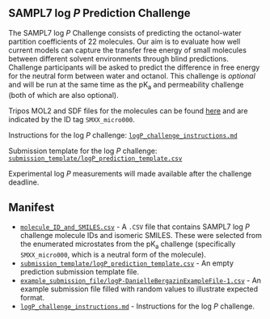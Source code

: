 ## SAMPL7 log *P* Prediction Challenge

The SAMPL7 log *P* Challenge consists of predicting the octanol-water partition coefficients of 22 molecules. Our aim is to evaluate how well current models can capture the transfer free energy of small molecules between different solvent environments through blind predictions. Challenge participants will be asked to predict the difference in free energy for the neutral form between water and octanol. This challenge is *optional* and will be run at the same time as the pK<sub>a</sub> and permeability challenge (both of which are also optional).  

Tripos MOL2 and SDF files for the molecules can be found [here](../pKa/microstates) and are indicated by the ID tag `SMXX_micro000`.

Instructions for the log *P* challenge: [`logP_challenge_instructions.md`](logP_challenge_instructions.md)

Submission template for the log *P* challenge: [`submission_template/logP_prediction_template.csv`](submission_template/logP_prediction_template.csv)

Experimental log *P* measurements will made available after the challenge deadline.

## Manifest
 - [`molecule_ID_and_SMILES.csv`](molecule_ID_and_SMILES.csv) - A `.CSV` file that contains SAMPL7 log *P* challenge molecule IDs and isomeric SMILES. These were selected from the enumerated microstates from the pK<sub>a</sub> challenge (specifically `SMXX_micro000`, which is a neutral form of the molecule).
 - [`submission_template/logP_prediction_template.csv`](submission_template/logP_prediction_template.csv) - An empty prediction submission template file.
 - [`example_submission_file/logP-DanielleBergazinExampleFile-1.csv`](example_submission_file/logP-DanielleBergazinExampleFile-1.csv) - An example submission file filled with random values to illustrate expected format.
- [`logP_challenge_instructions.md`](logP_challenge_instructions.md) - Instructions for the log *P* challenge.
